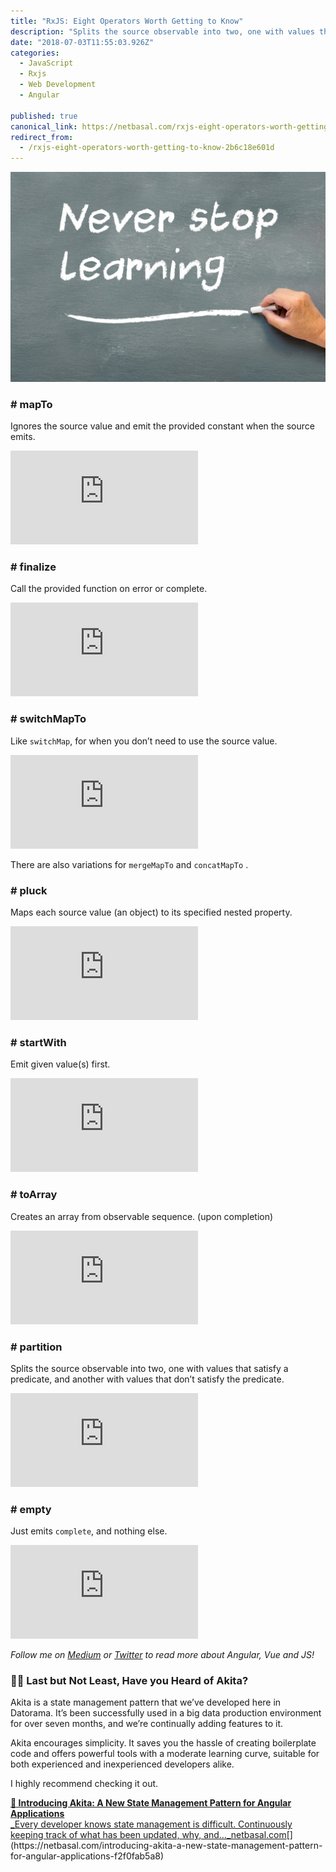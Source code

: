```yaml
---
title: "RxJS: Eight Operators Worth Getting to Know"
description: "Splits the source observable into two, one with values that satisfy a predicate, and another with values that don’t satisfy the predicate. Akita is a state management pattern that we’ve developed…"
date: "2018-07-03T11:55:03.926Z"
categories: 
  - JavaScript
  - Rxjs
  - Web Development
  - Angular

published: true
canonical_link: https://netbasal.com/rxjs-eight-operators-worth-getting-to-know-2b6c18e601d
redirect_from:
  - /rxjs-eight-operators-worth-getting-to-know-2b6c18e601d
---
```


![](./asset-1.jpeg)

### \# mapTo

Ignores the source value and emit the provided constant when the source emits.

<Embed src="https://gist.github.com/NetanelBasal/11eae3ce110efffeacdd229d62605f1b.js" aspectRatio={0.357} caption="" />

### \# finalize

Call the provided function on error or complete.

<Embed src="https://gist.github.com/NetanelBasal/742b69fef77fb8b6df8fa506b00afed7.js" aspectRatio={0.357} caption="" />

### \# switchMapTo

Like `switchMap`, for when you don’t need to use the source value.

<Embed src="https://gist.github.com/NetanelBasal/1eeef6fceb168f2bd4770c98ccd2c16b.js" aspectRatio={0.357} caption="" />

There are also variations for `mergeMapTo` and `concatMapTo` .

### \# pluck

Maps each source value (an object) to its specified nested property.

<Embed src="https://gist.github.com/NetanelBasal/ad06f1198f386a4abc165d735d8060d4.js" aspectRatio={0.357} caption="" />

### \# startWith

Emit given value(s) first.

<Embed src="https://gist.github.com/NetanelBasal/3bd6f78ad38bcec4555f13801237f040.js" aspectRatio={0.357} caption="" />

### \# toArray

Creates an array from observable sequence. (upon completion)

<Embed src="https://gist.github.com/NetanelBasal/36d423dd5901ddf97d676ec2e3e278b5.js" aspectRatio={0.357} caption="" />

### \# partition

Splits the source observable into two, one with values that satisfy a predicate, and another with values that don’t satisfy the predicate.

<Embed src="https://gist.github.com/NetanelBasal/4e3b64ae43e5d28519faeecd41f9bea3.js" aspectRatio={0.357} caption="" />

### \# empty

Just emits `complete`, and nothing else.

<Embed src="https://gist.github.com/NetanelBasal/34001e9d49c9adb4fbbb8cda9f2477de.js" aspectRatio={0.357} caption="" />

_Follow me on_ [_Medium_](https://medium.com/@NetanelBasal/) _or_ [_Twitter_](https://twitter.com/NetanelBasal) _to read more about Angular, Vue and JS!_

### 👂🏻 Last but Not Least, Have you Heard of Akita?

Akita is a state management pattern that we’ve developed here in Datorama. It’s been successfully used in a big data production environment for over seven months, and we’re continually adding features to it.

Akita encourages simplicity. It saves you the hassle of creating boilerplate code and offers powerful tools with a moderate learning curve, suitable for both experienced and inexperienced developers alike.

I highly recommend checking it out.

[**🚀 Introducing Akita: A New State Management Pattern for Angular Applications**  
_Every developer knows state management is difficult. Continuously keeping track of what has been updated, why, and…_netbasal.com](https://netbasal.com/introducing-akita-a-new-state-management-pattern-for-angular-applications-f2f0fab5a8 "https://netbasal.com/introducing-akita-a-new-state-management-pattern-for-angular-applications-f2f0fab5a8")[](https://netbasal.com/introducing-akita-a-new-state-management-pattern-for-angular-applications-f2f0fab5a8)
